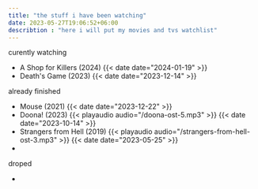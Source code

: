 ```yaml
---
title: "the stuff i have been watching"
date: 2023-05-27T19:06:52+06:00
describtion : "here i will put my movies and tvs watchlist"
---
```


curently watching

* A Shop for Killers (2024)
    {{< date date="2024-01-19" >}}
* Death's Game (2023)
    {{< date date="2023-12-14" >}}

already finished

* Mouse (2021)
    {{< date date="2023-12-22" >}}
* Doona! (2023)
    {{< playaudio audio="/doona-ost-5.mp3" >}}
    {{< date date="2023-10-14" >}}
* Strangers from Hell (2019)
    {{< playaudio audio="/strangers-from-hell-ost-3.mp3" >}}
    {{< date date="2023-05-25" >}}
* 

droped

* 